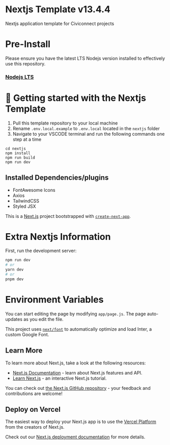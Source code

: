 # Nextjs Template v13.4.4
Nextjs application template for Civiconnect projects

# Pre-Install
Please ensure you have the latest LTS Nodejs version installed to effectively use this repository.
### [Nodejs LTS](https://nodejs.org/en)

# 🚀 Getting started with the Nextjs Template
1. Pull this template repository to your local machine
2. Rename `.env.local.example` to `.env.local` located in the `nextjs` folder
3. Navigate to your VSCODE terminal and run the following commands one step at a time
 ``` 
 cd nextjs
 npm install
 npm run build 
 npm run dev
 ```
## Installed Dependencies/plugins
- FontAwesome Icons
- Axios
- TailwindCSS
- Styled JSX

This is a [Next.js](https://nextjs.org/) project bootstrapped with [`create-next-app`](https://github.com/vercel/next.js/tree/canary/packages/create-next-app).

# Extra Nextjs Information

First, run the development server:

```bash
npm run dev
# or
yarn dev
# or
pnpm dev
```

# Environment Variables
You can start editing the page by modifying `app/page.js`. The page auto-updates as you edit the file.

This project uses [`next/font`](https://nextjs.org/docs/basic-features/font-optimization) to automatically optimize and load Inter, a custom Google Font.

## Learn More

To learn more about Next.js, take a look at the following resources:

- [Next.js Documentation](https://nextjs.org/docs) - learn about Next.js features and API.
- [Learn Next.js](https://nextjs.org/learn) - an interactive Next.js tutorial.

You can check out [the Next.js GitHub repository](https://github.com/vercel/next.js/) - your feedback and contributions are welcome!

## Deploy on Vercel

The easiest way to deploy your Next.js app is to use the [Vercel Platform](https://vercel.com/new?utm_medium=default-template&filter=next.js&utm_source=create-next-app&utm_campaign=create-next-app-readme) from the creators of Next.js.

Check out our [Next.js deployment documentation](https://nextjs.org/docs/deployment) for more details.
